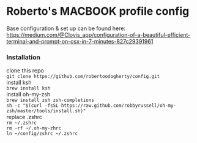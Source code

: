 # Roberto's MACBOOK profile config

Base configuration & set up can be found here:   
https://medium.com/@Clovis_app/configuration-of-a-beautiful-efficient-terminal-and-prompt-on-osx-in-7-minutes-827c29391961   

### Installation   
clone this repo    
	`git clone https://github.com/robertoodogherty/config.git`   
install ksh    
	`brew install ksh`   
install oh-my-zsh    
	`brew install zsh zsh-completions`     
	`sh -c "$(curl -fsSL https://raw.github.com/robbyrussell/oh-my-zsh/master/tools/install.sh)"`   
replace .zshrc   
	`rm ~/.zshrc`   
	`rm -rf ~/.oh-my-zhrc`   
	`ln ~/config/zshrc ~/.zshrc`   



